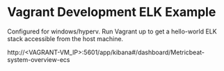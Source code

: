 # Vagrant Development ELK Example

Configured for windows/hyperv. Run Vagrant up to get a hello-world ELK stack accessible from the host machine.

http://<VAGRANT-VM_IP>:5601/app/kibana#/dashboard/Metricbeat-system-overview-ecs
